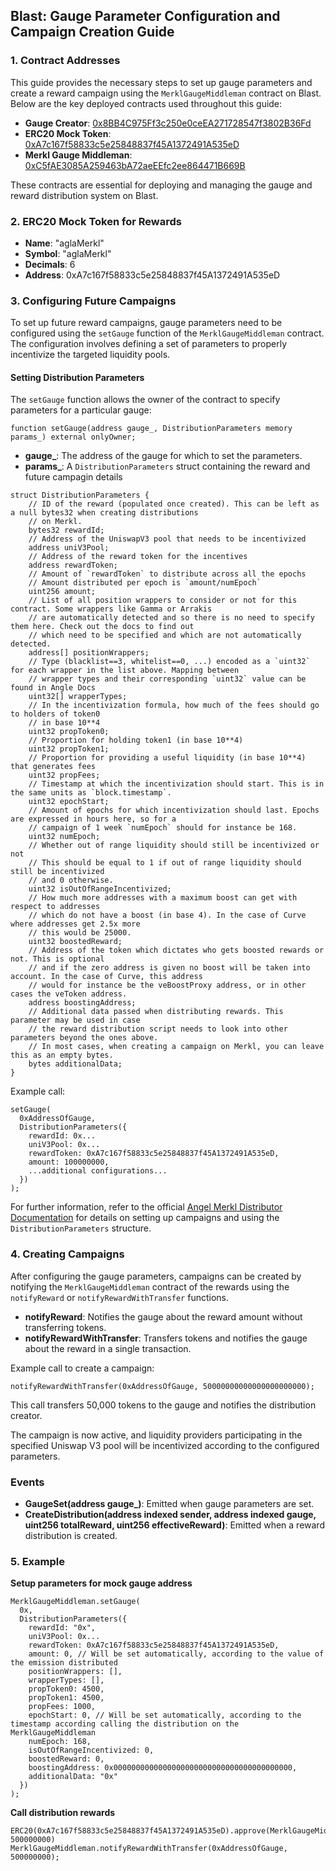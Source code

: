 ## Blast: Gauge Parameter Configuration and Campaign Creation Guide

### 1. Contract Addresses
This guide provides the necessary steps to set up gauge parameters and create a reward campaign using the `MerklGaugeMiddleman` contract on Blast. Below are the key deployed contracts used throughout this guide:

- **Gauge Creator**: [0x8BB4C975Ff3c250e0ceEA271728547f3802B36Fd](https://blastscan.io/address/0x8BB4C975Ff3c250e0ceEA271728547f3802B36Fd#code)
- **ERC20 Mock Token**: [0xA7c167f58833c5e25848837f45A1372491A535eD](https://blastscan.io/address/0xA7c167f58833c5e25848837f45A1372491A535eD#code)
- **Merkl Gauge Middleman**: [0xC5fAE3085A259463bA72aeEEfc2ee864471B669B](https://blastscan.io/address/0xC5fAE3085A259463bA72aeEEfc2ee864471B669B#code)

These contracts are essential for deploying and managing the gauge and reward distribution system on Blast.

### 2. ERC20 Mock Token for Rewards

- **Name**: "aglaMerkl"
- **Symbol**: "aglaMerkl"
- **Decimals**: 6
- **Address**: 0xA7c167f58833c5e25848837f45A1372491A535eD

### 3. Configuring Future Campaigns
To set up future reward campaigns, gauge parameters need to be configured using the `setGauge` function of the `MerklGaugeMiddleman` contract. The configuration involves defining a set of parameters to properly incentivize the targeted liquidity pools.

#### Setting Distribution Parameters
The `setGauge` function allows the owner of the contract to specify parameters for a particular gauge:

```solidity
function setGauge(address gauge_, DistributionParameters memory params_) external onlyOwner;
```
- **gauge_**: The address of the gauge for which to set the parameters.
- **params_**: A `DistributionParameters` struct containing the reward and future campagin details
```solidity
struct DistributionParameters {
    // ID of the reward (populated once created). This can be left as a null bytes32 when creating distributions
    // on Merkl.
    bytes32 rewardId;
    // Address of the UniswapV3 pool that needs to be incentivized
    address uniV3Pool;
    // Address of the reward token for the incentives
    address rewardToken;
    // Amount of `rewardToken` to distribute across all the epochs
    // Amount distributed per epoch is `amount/numEpoch`
    uint256 amount;
    // List of all position wrappers to consider or not for this contract. Some wrappers like Gamma or Arrakis
    // are automatically detected and so there is no need to specify them here. Check out the docs to find out
    // which need to be specified and which are not automatically detected.
    address[] positionWrappers;
    // Type (blacklist==3, whitelist==0, ...) encoded as a `uint32` for each wrapper in the list above. Mapping between
    // wrapper types and their corresponding `uint32` value can be found in Angle Docs
    uint32[] wrapperTypes;
    // In the incentivization formula, how much of the fees should go to holders of token0
    // in base 10**4
    uint32 propToken0;
    // Proportion for holding token1 (in base 10**4)
    uint32 propToken1;
    // Proportion for providing a useful liquidity (in base 10**4) that generates fees
    uint32 propFees;
    // Timestamp at which the incentivization should start. This is in the same units as `block.timestamp`.
    uint32 epochStart;
    // Amount of epochs for which incentivization should last. Epochs are expressed in hours here, so for a
    // campaign of 1 week `numEpoch` should for instance be 168.
    uint32 numEpoch;
    // Whether out of range liquidity should still be incentivized or not
    // This should be equal to 1 if out of range liquidity should still be incentivized
    // and 0 otherwise.
    uint32 isOutOfRangeIncentivized;
    // How much more addresses with a maximum boost can get with respect to addresses
    // which do not have a boost (in base 4). In the case of Curve where addresses get 2.5x more
    // this would be 25000.
    uint32 boostedReward;
    // Address of the token which dictates who gets boosted rewards or not. This is optional
    // and if the zero address is given no boost will be taken into account. In the case of Curve, this address
    // would for instance be the veBoostProxy address, or in other cases the veToken address.
    address boostingAddress;
    // Additional data passed when distributing rewards. This parameter may be used in case
    // the reward distribution script needs to look into other parameters beyond the ones above.
    // In most cases, when creating a campaign on Merkl, you can leave this as an empty bytes.
    bytes additionalData;
}
```
Example call:
```solidity
setGauge(
  0xAddressOfGauge,
  DistributionParameters({
    rewardId: 0x...
    uniV3Pool: 0x...
    rewardToken: 0xA7c167f58833c5e25848837f45A1372491A535eD,
    amount: 100000000,
    ...additional configurations...
  })
);
```

For further information, refer to the official [Angel Merkl Distributor Documentation](https://docs.merkl.xyz/merkl-mechanisms/types-of-campaign) for details on setting up campaigns and using the `DistributionParameters` structure.

### 4. Creating Campaigns
After configuring the gauge parameters, campaigns can be created by notifying the `MerklGaugeMiddleman` contract of the rewards using the `notifyReward` or `notifyRewardWithTransfer` functions.

- **notifyReward**: Notifies the gauge about the reward amount without transferring tokens.
- **notifyRewardWithTransfer**: Transfers tokens and notifies the gauge about the reward in a single transaction.

Example call to create a campaign:
```solidity
notifyRewardWithTransfer(0xAddressOfGauge, 50000000000000000000000);
```
This call transfers 50,000 tokens to the gauge and notifies the distribution creator.

The campaign is now active, and liquidity providers participating in the specified Uniswap V3 pool will be incentivized according to the configured parameters.

### Events
- **GaugeSet(address gauge_)**: Emitted when gauge parameters are set.
- **CreateDistribution(address indexed sender, address indexed gauge, uint256 totalReward, uint256 effectiveReward)**: Emitted when a reward distribution is created.


### 5. Example

**Setup parameters for mock gauge address**
```solidity
MerklGaugeMiddleman.setGauge(
  0x,
  DistributionParameters({
    rewardId: "0x",
    uniV3Pool: 0x...
    rewardToken: 0xA7c167f58833c5e25848837f45A1372491A535eD,
    amount: 0, // Will be set automatically, according to the value of the emission distributed
    positionWrappers: [],
    wrapperTypes: [],
    propToken0: 4500,
    propToken1: 4500,
    propFees: 1000,
    epochStart: 0, // Will be set automatically, according to the timestamp according calling the distribution on the MerklGaugeMiddleman
    numEpoch: 168,
    isOutOfRangeIncentivized: 0,
    boostedReward: 0,
    boostingAddress: 0x0000000000000000000000000000000000000000, 
    additionalData: "0x"
  })
);
```

**Call distribution rewards**
```solidity
ERC20(0xA7c167f58833c5e25848837f45A1372491A535eD).approve(MerklGaugeMiddleman, 500000000)
MerklGaugeMiddleman.notifyRewardWithTransfer(0xAddressOfGauge, 500000000);
```